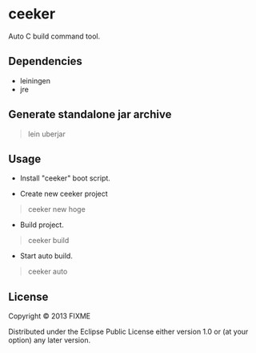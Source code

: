 # ceeker

Auto C build command tool.

## Dependencies

- leiningen
- jre

## Generate standalone jar archive

>  lein uberjar

## Usage 

- Install "ceeker" boot script.

- Create new ceeker project

> ceeker new hoge

- Build project.

> ceeker build

- Start auto build.

> ceeker auto

## License

Copyright © 2013 FIXME

Distributed under the Eclipse Public License either version 1.0 or (at
your option) any later version.
